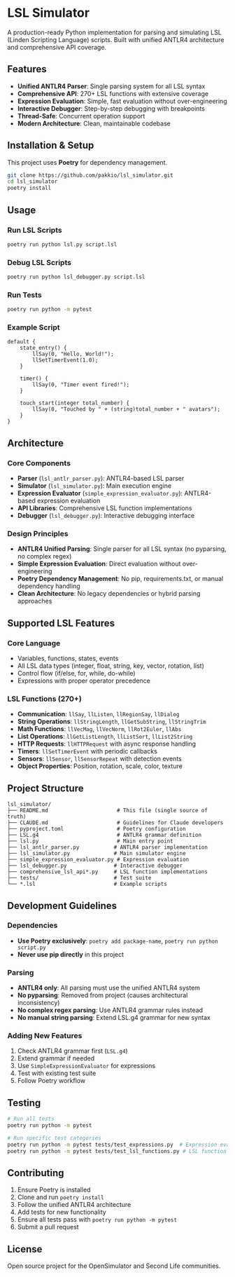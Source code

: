 # LSL Simulator

A production-ready Python implementation for parsing and simulating LSL (Linden Scripting Language) scripts. Built with unified ANTLR4 architecture and comprehensive API coverage.

## Features

- **Unified ANTLR4 Parser**: Single parsing system for all LSL syntax
- **Comprehensive API**: 270+ LSL functions with extensive coverage
- **Expression Evaluation**: Simple, fast evaluation without over-engineering
- **Interactive Debugger**: Step-by-step debugging with breakpoints
- **Thread-Safe**: Concurrent operation support
- **Modern Architecture**: Clean, maintainable codebase

## Installation & Setup

This project uses **Poetry** for dependency management.

```bash
git clone https://github.com/pakkio/lsl_simulator.git
cd lsl_simulator
poetry install
```

## Usage

### Run LSL Scripts
```bash
poetry run python lsl.py script.lsl
```

### Debug LSL Scripts  
```bash
poetry run python lsl_debugger.py script.lsl
```

### Run Tests
```bash
poetry run python -m pytest
```

### Example Script
```lsl
default {
    state_entry() {
        llSay(0, "Hello, World!");
        llSetTimerEvent(1.0);
    }
    
    timer() {
        llSay(0, "Timer event fired!");
    }
    
    touch_start(integer total_number) {
        llSay(0, "Touched by " + (string)total_number + " avatars");
    }
}
```

## Architecture

### Core Components
- **Parser** (`lsl_antlr_parser.py`): ANTLR4-based LSL parser
- **Simulator** (`lsl_simulator.py`): Main execution engine  
- **Expression Evaluator** (`simple_expression_evaluator.py`): ANTLR4-based expression evaluation
- **API Libraries**: Comprehensive LSL function implementations
- **Debugger** (`lsl_debugger.py`): Interactive debugging interface

### Design Principles
- **ANTLR4 Unified Parsing**: Single parser for all LSL syntax (no pyparsing, no complex regex)
- **Simple Expression Evaluation**: Direct evaluation without over-engineering
- **Poetry Dependency Management**: No pip, requirements.txt, or manual dependency handling
- **Clean Architecture**: No legacy dependencies or hybrid parsing approaches

## Supported LSL Features

### Core Language
- Variables, functions, states, events
- All LSL data types (integer, float, string, key, vector, rotation, list)
- Control flow (if/else, for, while, do-while)
- Expressions with proper operator precedence

### LSL Functions (270+)
- **Communication**: `llSay`, `llListen`, `llRegionSay`, `llDialog`
- **String Operations**: `llStringLength`, `llGetSubString`, `llStringTrim`
- **Math Functions**: `llVecMag`, `llVecNorm`, `llRot2Euler`, `llAbs`
- **List Operations**: `llGetListLength`, `llListSort`, `llList2String`
- **HTTP Requests**: `llHTTPRequest` with async response handling
- **Timers**: `llSetTimerEvent` with periodic callbacks
- **Sensors**: `llSensor`, `llSensorRepeat` with detection events
- **Object Properties**: Position, rotation, scale, color, texture

## Project Structure

```
lsl_simulator/
├── README.md                      # This file (single source of truth)
├── CLAUDE.md                      # Guidelines for Claude developers
├── pyproject.toml                 # Poetry configuration
├── LSL.g4                         # ANTLR4 grammar definition
├── lsl.py                         # Main entry point
├── lsl_antlr_parser.py           # ANTLR4 parser implementation
├── lsl_simulator.py              # Main simulator engine
├── simple_expression_evaluator.py # Expression evaluation
├── lsl_debugger.py               # Interactive debugger
├── comprehensive_lsl_api*.py     # LSL function implementations
├── tests/                        # Test suite
└── *.lsl                         # Example scripts
```

## Development Guidelines

### Dependencies
- **Use Poetry exclusively**: `poetry add package-name`, `poetry run python script.py`
- **Never use pip directly** in this project

### Parsing
- **ANTLR4 only**: All parsing must use the unified ANTLR4 system
- **No pyparsing**: Removed from project (causes architectural inconsistency)
- **No complex regex parsing**: Use ANTLR4 grammar rules instead
- **No manual string parsing**: Extend LSL.g4 grammar for new syntax

### Adding New Features
1. Check ANTLR4 grammar first (`LSL.g4`)
2. Extend grammar if needed
3. Use `SimpleExpressionEvaluator` for expressions
4. Test with existing test suite
5. Follow Poetry workflow

## Testing

```bash
# Run all tests
poetry run python -m pytest

# Run specific test categories  
poetry run python -m pytest tests/test_expressions.py  # Expression evaluation
poetry run python -m pytest tests/test_lsl_functions.py # LSL function tests
```

## Contributing

1. Ensure Poetry is installed
2. Clone and run `poetry install`
3. Follow the unified ANTLR4 architecture
4. Add tests for new functionality
5. Ensure all tests pass with `poetry run python -m pytest`
6. Submit a pull request

## License

Open source project for the OpenSimulator and Second Life communities.